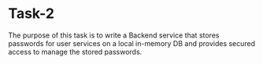 # Task-2
The purpose of this task is to write a Backend service that stores passwords for user services on a local in-memory DB and provides secured access to manage the stored passwords.  

